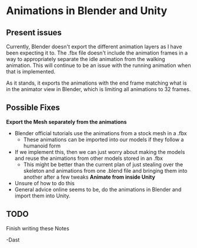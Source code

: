 # Animations in Blender and Unity

## Present issues
Currently, Blender doesn't export the different animation layers as I have been expecting it to. The .fbx file doesn't include the animation frames in a way to appropriately separate the idle animation from the walking animation. This will continue to be an issue with the running animation when that is implemented.

As it stands, it exports the animations with the end frame matching what is in the animator view in Blender, which is limiting all animations to 32 frames.

## Possible Fixes
**Export the Mesh separately from the animations**
- Blender official tutorials use the animations from a stock mesh in a .fbx
  - These animations can be imported into our models if they follow a humanoid form
- If we implement this, then we can just worry about making the models and reuse the animations from other models stored in an .fbx
  - This might be better than the current plan of just stealing over the skeleton and animations from one .blend file and bringing them into another after a few tweaks
**Animate from inside Unity**
- Unsure of how to do this
- General advice online seems to be, do the animations in Blender and import them into Unity.

## TODO
Finish writing these Notes

-Dast
